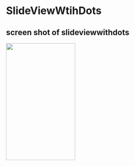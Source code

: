 # SlideViewWtihDots
## screen shot of slideviewwithdots

<img src="https://user-images.githubusercontent.com/36994388/37242973-f7c185da-249b-11e8-9974-cd77e8e85ee1.png" width="190" height="320">


